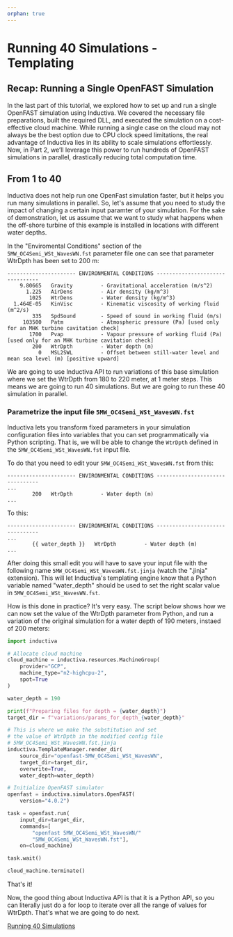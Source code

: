 ```yaml
---
orphan: true
---
```


# Running 40 Simulations - Templating

## Recap: Running a Single OpenFAST Simulation  

In the last part of this tutorial, we explored how to set up and run a single
OpenFAST simulation using Inductiva. We covered the necessary file preparations,
built the required DLL, and executed the simulation on a cost-effective cloud
machine. While running a single case on the cloud may not always be the best
option due to CPU clock speed limitations, the real advantage of Inductiva lies
in its ability to scale simulations effortlessly. Now, in Part 2, we’ll leverage
this power to run hundreds of OpenFAST simulations in parallel, drastically
reducing total computation time.

## From 1 to 40
Inductiva does not help run one OpenFast simulation faster, but
it helps you run many simulations in parallel. So, let's assume
that you need to study the impact of changing a certain 
input paramter of your simulation. For the sake of demonstration,
let us assume that we want to study what happens when the off-shore
turbine of this example is installed in locations with different 
water depths. 

In the "Enviromental Conditions" section of the `5MW_OC4Semi_WSt_WavesWN.fst`
parameter file one can see that parameter WtrDpth has been set to 200 m:


```
---------------------- ENVIRONMENTAL CONDITIONS --------------------------------
    9.80665   Gravity         - Gravitational acceleration (m/s^2)
      1.225   AirDens         - Air density (kg/m^3)
       1025   WtrDens         - Water density (kg/m^3)
  1.464E-05   KinVisc         - Kinematic viscosity of working fluid (m^2/s)
        335   SpdSound        - Speed of sound in working fluid (m/s)
     103500   Patm            - Atmospheric pressure (Pa) [used only for an MHK turbine cavitation check]
       1700   Pvap            - Vapour pressure of working fluid (Pa) [used only for an MHK turbine cavitation check]
        200   WtrDpth         - Water depth (m)
          0   MSL2SWL         - Offset between still-water level and mean sea level (m) [positive upward]
```

We are going to use Inductiva API to run variations of this
base simulation where we set the WtrDpth from 180 to 220 meter,
at 1 meter steps. This means we are going to run 40 simulations.
But we are going to run these 40 simulation in parallel.

### Parametrize the input file `5MW_OC4Semi_WSt_WavesWN.fst`

Inductiva lets you transform fixed parameters in your simulation
configuration files into variables that you can set programmatically
via Python scripting. That is, we will be able to change the `WtrDpth`
defined in the `5MW_OC4Semi_WSt_WavesWN.fst` input file.

To do that you need to edit your `5MW_OC4Semi_WSt_WavesWN.fst` from this:

```
---------------------- ENVIRONMENTAL CONDITIONS --------------------------------
...
        200   WtrDpth         - Water depth (m)
...
```

To this:

```
---------------------- ENVIRONMENTAL CONDITIONS --------------------------------
...
        {{ water_depth }}   WtrDpth         - Water depth (m)
...
```

After doing this small edit you will have to save your input file with the
following name `5MW_OC4Semi_WSt_WavesWN.fst.jinja`
(watch the ".jinja" extension). This will let Inductiva's templating 
engine know that a Python variable named "water_depth" should be 
used to set the right scalar value in `5MW_OC4Semi_WSt_WavesWN.fst`.

How is this done in practice? It's very easy. The script below
shows how we can now set the value of the WtrDpth parameter from
Python, and run a variation of the original simulation for a 
water depth of 190 meters, instaed of 200 meters:

```python
import inductiva

# Allocate cloud machine
cloud_machine = inductiva.resources.MachineGroup(
    provider="GCP",
    machine_type="n2-highcpu-2",
    spot=True
)

water_depth = 190

print(f"Preparing files for depth = {water_depth}")
target_dir = f"variations/params_for_depth_{water_depth}"

# This is where we make the substitution and set
# the value of WtrDpth in the modified config file
# 5MW_OC4Semi_WSt_WavesWN.fst.jinja
inductiva.TemplateManager.render_dir(
    source_dir="openfast-5MW_OC4Semi_WSt_WavesWN",
    target_dir=target_dir,
    overwrite=True,
    water_depth=water_depth)

# Initialize OpenFAST simulator
openfast = inductiva.simulators.OpenFAST(
    version="4.0.2")

task = openfast.run(
    input_dir=target_dir,
    commands=[
        "openfast 5MW_OC4Semi_WSt_WavesWN/"
        "5MW_OC4Semi_WSt_WavesWN.fst"],
    on=cloud_machine)

task.wait()

cloud_machine.terminate()
```

That's it!

Now, the good thing about Inductiva API is that it is a
Python API, so you can literally just do a for loop to
iterate over all the range of values for WtrDpth. That's 
what we are going to do next.

[Running 40 Simulations](OpenFASTAdvanced_Part5.md)